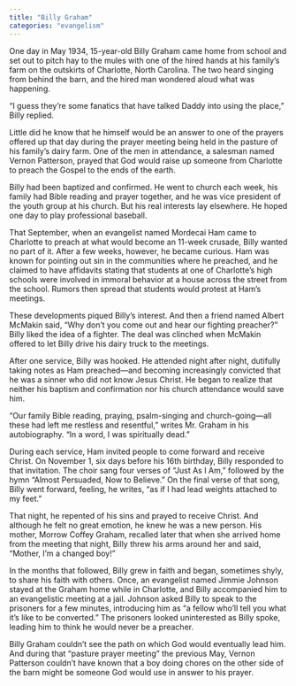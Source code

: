 ```yaml
---
title: "Billy Graham"
categories: "evangelism"
---
```


One day in May 1934, 15-year-old Billy Graham came home from school and set out to pitch hay to the mules with one of the hired hands at his family’s farm on the outskirts of Charlotte, North Carolina. The two heard singing from behind the barn, and the hired man wondered aloud what was happening.

“I guess they’re some fanatics that have talked Daddy into using the place,” Billy replied.

Little did he know that he himself would be an answer to one of the prayers offered up that day during the prayer meeting being held in the pasture of his family’s dairy farm. One of the men in attendance, a salesman named Vernon Patterson, prayed that God would raise up someone from Charlotte to preach the Gospel to the ends of the earth.

Billy had been baptized and confirmed. He went to church each week, his family had Bible reading and prayer together, and he was vice president of the youth group at his church. But his real interests lay elsewhere. He hoped one day to play professional baseball.

That September, when an evangelist named Mordecai Ham came to Charlotte to preach at what would become an 11-week crusade, Billy wanted no part of it. After a few weeks, however, he became curious. Ham was known for pointing out sin in the communities where he preached, and he claimed to have affidavits stating that students at one of Charlotte’s high schools were involved in immoral behavior at a house across the street from the school. Rumors then spread that students would protest at Ham’s meetings.

These developments piqued Billy’s interest. And then a friend named Albert McMakin said, “Why don’t you come out and hear our fighting preacher?” Billy liked the idea of a fighter. The deal was clinched when McMakin offered to let Billy drive his dairy truck to the meetings.

After one service, Billy was hooked. He attended night after night, dutifully taking notes as Ham preached—and becoming increasingly convicted that he was a sinner who did not know Jesus Christ. He began to realize that neither his baptism and confirmation nor his church attendance would save him.

“Our family Bible reading, praying, psalm-singing and church-going—all these had left me restless and resentful,” writes Mr. Graham in his autobiography. “In a word, I was spiritually dead.”

During each service, Ham invited people to come forward and receive Christ. On November 1, six days before his 16th birthday, Billy responded to that invitation. The choir sang four verses of “Just As I Am,” followed by the hymn “Almost Persuaded, Now to Believe.” On the final verse of that song, Billy went forward, feeling, he writes, “as if I had lead weights attached to my feet.”

That night, he repented of his sins and prayed to receive Christ. And although he felt no great emotion, he knew he was a new person. His mother, Morrow Coffey Graham, recalled later that when she arrived home from the meeting that night, Billy threw his arms around her and said, “Mother, I’m a changed boy!”

In the months that followed, Billy grew in faith and began, sometimes shyly, to share his faith with others. Once, an evangelist named Jimmie Johnson stayed at the Graham home while in Charlotte, and Billy accompanied him to an evangelistic meeting at a jail. Johnson asked Billy to speak to the prisoners for a few minutes, introducing him as “a fellow who’ll tell you what it’s like to be converted.” The prisoners looked uninterested as Billy spoke, leading him to think he would never be a preacher.

Billy Graham couldn’t see the path on which God would eventually lead him. And during that “pasture prayer meeting” the previous May, Vernon Patterson couldn’t have known that a boy doing chores on the other side of the barn might be someone God would use in answer to his prayer.